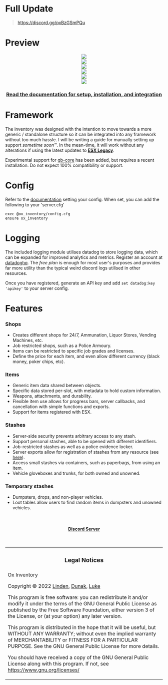 # Full Update
> https://discord.gg/pxBzGSmPQu

# Preview

<div align='center'><img src='https://cdn.discordapp.com/attachments/687859445958443048/1160060962615853117/image.png?ex=653349f6&is=6520d4f6&hm=b3476e301e4b18d7bc81e58fe502c947f8a0734ca3c35ba99f4449742da92c3b&'/></div>
<div align='center'><img src='https://cdn.discordapp.com/attachments/687859445958443048/1160060808705884280/image.png?ex=653349d1&is=6520d4d1&hm=e8dad6f96fde2dbf264560b91ffb500c5b8b73db10c898169a227c642249aa98&'/></div>
<div align='center'><img src='https://cdn.discordapp.com/attachments/687859445958443048/1160060652942020678/image.png?ex=653349ac&is=6520d4ac&hm=dfff8915fd1a87bdb5d3a891e9abde65de3eb2548955c5cf22befd645bd4586a&'/></div>
<div align='center'><img src='https://cdn.discordapp.com/attachments/687859445958443048/1160061527009796096/image.png?ex=65334a7c&is=6520d57c&hm=79011e9dc93163c6a2a0b3f1a6a353fa9917b7d671b6d9154c22df306609614a&'/></div>
<div align='center'><img src='https://cdn.discordapp.com/attachments/687859445958443048/1160061933802762340/image.png?ex=65334add&is=6520d5dd&hm=cf85c8d8df82acbc0c4cdc61da1935f133b3c78ed863eceea8090180a5447455&'/></div>
<div align='center'><img src='https://cdn.discordapp.com/attachments/687859445958443048/1160057041520443422/image.png?ex=6533464f&is=6520d14f&hm=f70dd91246fa6078d6787805854f73b76d3626e19bc502a46f6a26e6c5f12e9f&'/></div>

<div align='center'><h3><a href='https://overextended.github.io/docs/ox_inventory/'>Read the documentation for setup, installation, and integration</a></h3></div>

# Framework

The inventory was designed with the intention to move towards a more generic / standalone structure so it can be integrated into any framework without too much hassle. I will be writing a guide for manually setting up support _sometime soon™_. In the mean-time, it will work without any alterations if using the latest updates to **[ESX Legacy](https://github.com/esx-framework/esx-legacy)**.

Experimental support for [qb-core](https://github.com/qbcore-framework/qb-core) has been added, but requires a recent installation. Do not expect 100% compatibility or support.

# Config

Refer to the [documentation](https://overextended.github.io/docs/ox_inventory/) setting your config.
When set, you can add the following to your 'server.cfg'

```
exec @ox_inventory/config.cfg
ensure ox_inventory
```

# Logging

The included logging module utilises datadog to store logging data, which can be expanded for improved analytics and metrics. Register an account at [datadoghq](https://www.datadoghq.com/).
The _free plan_ is enough for most user's purposes and provides far more utility than the typical weird discord logs utilised in other resources.

Once you have registered, generate an API key and add `set datadog:key 'apikey'` to your server config.

# Features

### Shops

- Creates different shops for 24/7, Ammunation, Liquor Stores, Vending Machines, etc.
- Job restricted shops, such as a Police Armoury.
- Items can be restricted to specific job grades and licenses.
- Define the price for each item, and even allow different currency (black money, poker chips, etc).

### Items

- Generic item data shared between objects.
- Specific data stored per-slot, with metadata to hold custom information.
- Weapons, attachments, and durability.
- Flexible item use allows for progress bars, server callbacks, and cancellation with simple functions and exports.
- Support for items registered with ESX.

### Stashes

- Server-side security prevents arbitrary access to any stash.
- Support personal stashes, able to be opened with different identifiers.
- Job-restricted stashes as well as a police evidence locker.
- Server exports allow for registration of stashes from any resource (see [here](https://github.com/overextended/ox_inventory_examples/blob/main/server.lua)).
- Access small stashes via containers, such as paperbags, from using an item.
- Vehicle gloveboxes and trunks, for both owned and unowned.

### Temporary stashes

- Dumpsters, drops, and non-player vehicles.
- Loot tables allow users to find random items in dumpsters and unowned vehicles.

<br><div><h4 align='center'><a href='https://discord.gg/hmcmv3P7YW'>Discord Server</a></h4></div><br>

<table><tr><td><h3 align='center'>Legal Notices</h2></tr></td>
<tr><td>
Ox Inventory

Copyright © 2022 [Linden](https://github.com/thelindat), [Dunak](https://github.com/dunak-debug), [Luke](https://github.com/LukeWasTakenn)

This program is free software: you can redistribute it and/or modify
it under the terms of the GNU General Public License as published by
the Free Software Foundation, either version 3 of the License, or
(at your option) any later version.

This program is distributed in the hope that it will be useful,
but WITHOUT ANY WARRANTY; without even the implied warranty of
MERCHANTABILITY or FITNESS FOR A PARTICULAR PURPOSE. See the
GNU General Public License for more details.

You should have received a copy of the GNU General Public License
along with this program.
If not, see <https://www.gnu.org/licenses/>

</td></tr></table>

